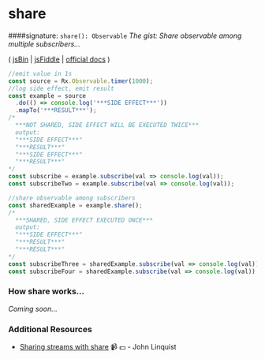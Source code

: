 # share
####signature: `share(): Observable`
*The gist: Share observable among multiple subscribers...*

( [jsBin](http://jsbin.com/jobiyomari/1/edit?js,console) | [jsFiddle](https://jsfiddle.net/btroncone/Lmesxxaq/) | [official docs](http://reactivex.io/rxjs/class/es6/Observable.js~Observable.html#instance-method-share) )

```js
//emit value in 1s
const source = Rx.Observable.timer(1000);
//log side effect, emit result
const example = source
  .do(() => console.log('***SIDE EFFECT***'))
  .mapTo('***RESULT***');
/*
  ***NOT SHARED, SIDE EFFECT WILL BE EXECUTED TWICE***
  output: 
  "***SIDE EFFECT***"
  "***RESULT***"
  "***SIDE EFFECT***"
  "***RESULT***"
*/
const subscribe = example.subscribe(val => console.log(val));
const subscribeTwo = example.subscribe(val => console.log(val));

//share observable among subscribers
const sharedExample = example.share();
/*
  ***SHARED, SIDE EFFECT EXECUTED ONCE***
  output: 
  "***SIDE EFFECT***"
  "***RESULT***"
  "***RESULT***"
*/
const subscribeThree = sharedExample.subscribe(val => console.log(val));
const subscribeFour = sharedExample.subscribe(val => console.log(val));
```

### How share works...
*Coming soon...*


### Additional Resources
* [Sharing streams with share](https://egghead.io/lessons/rxjs-sharing-streams-with-share?course=step-by-step-async-javascript-with-rxjs) :video_camera: :dollar: - John Linquist
